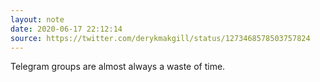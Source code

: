 ```yaml
---
layout: note
date: 2020-06-17 22:12:14
source: https://twitter.com/derykmakgill/status/1273468578503757824
---
```


Telegram groups are almost always a waste of time.
